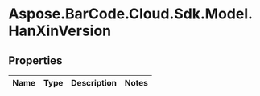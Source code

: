 # Aspose.BarCode.Cloud.Sdk.Model.HanXinVersion

## Properties

Name | Type | Description | Notes
---- | ---- | ----------- | -----

